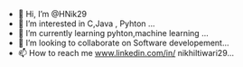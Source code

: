 - 👋 Hi, I’m @HNik29
- 👀 I’m interested in C,Java , Pyhton ...
- 🌱 I’m currently learning pyhton,machine learning ...
- 💞️ I’m looking to collaborate on  Software developement...
- 📫 How to reach me www.linkedin.com/in/ nikhiltiwari29...

<!---
HNik29/HNik29 is a ✨ special ✨ repository because its `README.md` (this file) appears on your GitHub profile.
You can click the Preview link to take a look at your changes.
--->
